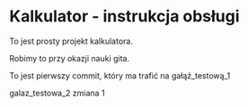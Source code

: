 # Kalkulator - instrukcja obsługi

To jest prosty projekt kalkulatora.

Robimy to przy okazji nauki gita.

To jest pierwszy commit, który ma trafić na gałąź_testową_1

galaz_testowa_2 zmiana 1 
